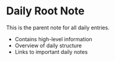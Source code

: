 # Daily Root Note

This is the parent note for all daily entries.

- Contains high-level information
- Overview of daily structure
- Links to important daily notes
